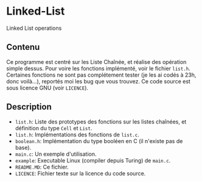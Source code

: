 # Linked-List #
Linked List operations

## Contenu ##
Ce programme est centré sur les Liste Chaînée, et réalise des opération simple dessus. Pour voire les fonctions implémenté, voir le fichier `list.h`. Certaines fonctions ne sont pas complétement tester (je les ai codés à 23h, donc voilà...), reportés moi les bug que vous trouvez.
Ce code source est sous licence GNU (voir `LICENCE`).

## Description ##
* `list.h`: Liste des prototypes des fonctions sur les listes chaînées, et définition du type `Cell` et `List`.
* `list.h`: Implémentations des fonctions de `list.c`.
* `boolean.h`: Implémentation du type booléen en C (il n'existe pas de base).
* `main.c`: Un exemple d'utilisation.
* `example`: Executable Linux (compiler depuis Turing) de `main.c`.
* `README.MD`: Ce fichier.
* `LICENCE`: Fichier texte sur la licence du code source.

